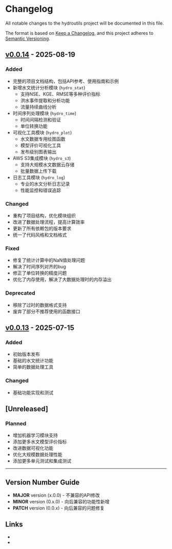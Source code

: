 # Changelog

All notable changes to the hydroutils project will be documented in this file.

The format is based on [Keep a Changelog](https://keepachangelog.com/en/1.0.0/),
and this project adheres to [Semantic Versioning](https://semver.org/spec/v2.0.0.html).

## [v0.0.14] - 2025-08-19

### Added
- 完整的项目文档结构，包括API参考、使用指南和示例
- 新增水文统计分析模块 (`hydro_stat`)
  - 支持NSE、KGE、RMSE等多种评价指标
  - 洪水事件提取和分析功能
  - 流量持续曲线分析
- 时间序列处理模块 (`hydro_time`)
  - 时间间隔检测和验证
  - 单位转换功能
- 可视化工具模块 (`hydro_plot`)
  - 水文数据专用绘图函数
  - 模型评价可视化工具
  - 发布级别图表输出
- AWS S3集成模块 (`hydro_s3`)
  - 支持大规模水文数据云存储
  - 批量数据上传下载
- 日志工具模块 (`hydro_log`)
  - 专业的水文分析日志记录
  - 性能监控和错误追踪

### Changed
- 重构了项目结构，优化模块组织
- 改进了数据处理流程，提高计算效率
- 更新了所有依赖包的版本要求
- 统一了代码风格和文档格式

### Fixed
- 修复了统计计算中的NaN值处理问题
- 解决了时间序列对齐的bug
- 修正了单位转换的精度问题
- 优化了内存使用，解决了大数据处理时的内存溢出

### Deprecated
- 移除了过时的数据格式支持
- 废弃了部分不推荐使用的函数接口

## [v0.0.13] - 2025-07-15

### Added
- 初始版本发布
- 基础的水文统计功能
- 简单的数据处理工具

### Changed
- 基础功能实现和测试

## [Unreleased]

### Planned
- 增加机器学习模块支持
- 添加更多水文模型评价指标
- 改进数据可视化功能
- 优化大规模数据处理性能
- 添加更多单元测试和集成测试

---

## Version Number Guide

- **MAJOR** version (x.0.0) - 不兼容的API修改
- **MINOR** version (0.x.0) - 向后兼容的功能性新增
- **PATCH** version (0.0.x) - 向后兼容的问题修复

## Links
- [v0.0.14]: https://github.com/zhuanglaihong/hydroutils/releases/tag/v0.0.14
- [v0.0.13]: https://github.com/zhuanglaihong/hydroutils/releases/tag/v0.0.13
